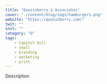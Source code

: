 ```yaml
---
title: "Quesinberry & Associates"
cover: "./content/blog/imgs/hamburgers.png"
website: "https://quesinberry.com/"
twit: ""
inst: ""
category: "Q"
tags:
    - Capitol Hill
    - small
    - branding
    - marketing
    - print
---
```


Description

